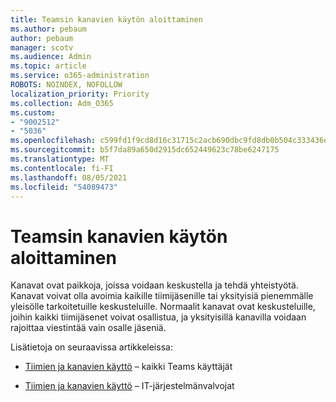```yaml
---
title: Teamsin kanavien käytön aloittaminen
ms.author: pebaum
author: pebaum
manager: scotv
ms.audience: Admin
ms.topic: article
ms.service: o365-administration
ROBOTS: NOINDEX, NOFOLLOW
localization_priority: Priority
ms.collection: Adm_O365
ms.custom:
- "9002512"
- "5036"
ms.openlocfilehash: c599fd1f9cd8d16c31715c2acb690dbc9fd8db0b504c333436e43634c747f2d8
ms.sourcegitcommit: b5f7da89a650d2915dc652449623c78be6247175
ms.translationtype: MT
ms.contentlocale: fi-FI
ms.lasthandoff: 08/05/2021
ms.locfileid: "54089473"
---
```

# <a name="get-started-with-teams-channels"></a>Teamsin kanavien käytön aloittaminen

Kanavat ovat paikkoja, joissa voidaan keskustella ja tehdä yhteistyötä. Kanavat voivat olla avoimia kaikille tiimijäsenille tai yksityisiä pienemmälle yleisölle tarkoitetuille keskusteluille. Normaalit kanavat ovat keskusteluille, joihin kaikki tiimijäsenet voivat osallistua, ja yksityisillä kanavilla voidaan rajoittaa viestintää vain osalle jäseniä.

Lisätietoja on seuraavissa artikkeleissa:

- [Tiimien ja kanavien käyttö](https://support.office.com/article/teams-and-channels-df38ae23-8f85-46d3-b071-cb11b9de5499) – kaikki Teams käyttäjät

- [Tiimien ja kanavien käyttö](https://docs.microsoft.com/microsoftteams/teams-channels-overview) – IT-järjestelmänvalvojat 
